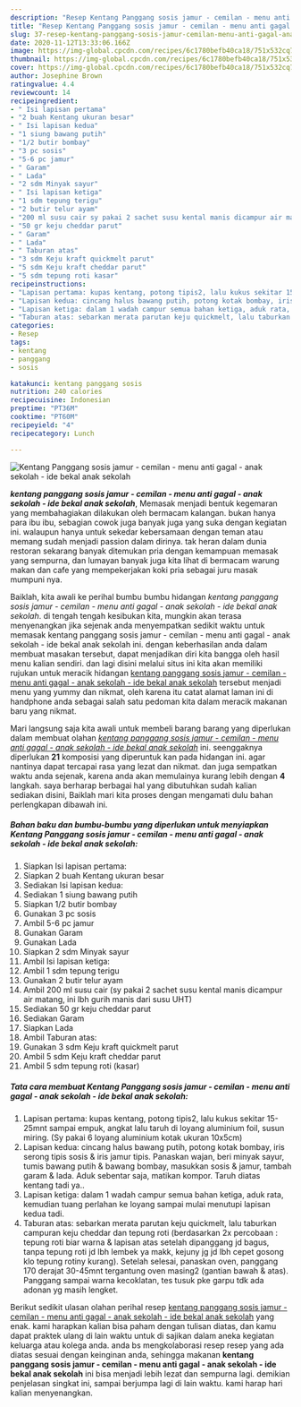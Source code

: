 ```yaml
---
description: "Resep Kentang Panggang sosis jamur - cemilan - menu anti gagal - anak sekolah - ide bekal anak sekolah, Sempurna"
title: "Resep Kentang Panggang sosis jamur - cemilan - menu anti gagal - anak sekolah - ide bekal anak sekolah, Sempurna"
slug: 37-resep-kentang-panggang-sosis-jamur-cemilan-menu-anti-gagal-anak-sekolah-ide-bekal-anak-sekolah-sempurna
date: 2020-11-12T13:33:06.166Z
image: https://img-global.cpcdn.com/recipes/6c1780befb40ca18/751x532cq70/kentang-panggang-sosis-jamur-cemilan-menu-anti-gagal-anak-sekolah-ide-bekal-anak-sekolah-foto-resep-utama.jpg
thumbnail: https://img-global.cpcdn.com/recipes/6c1780befb40ca18/751x532cq70/kentang-panggang-sosis-jamur-cemilan-menu-anti-gagal-anak-sekolah-ide-bekal-anak-sekolah-foto-resep-utama.jpg
cover: https://img-global.cpcdn.com/recipes/6c1780befb40ca18/751x532cq70/kentang-panggang-sosis-jamur-cemilan-menu-anti-gagal-anak-sekolah-ide-bekal-anak-sekolah-foto-resep-utama.jpg
author: Josephine Brown
ratingvalue: 4.4
reviewcount: 14
recipeingredient:
- " Isi lapisan pertama"
- "2 buah Kentang ukuran besar"
- " Isi lapisan kedua"
- "1 siung bawang putih"
- "1/2 butir bombay"
- "3 pc sosis"
- "5-6 pc jamur"
- " Garam"
- " Lada"
- "2 sdm Minyak sayur"
- " Isi lapisan ketiga"
- "1 sdm tepung terigu"
- "2 butir telur ayam"
- "200 ml susu cair sy pakai 2 sachet susu kental manis dicampur air matang ini lbh gurih manis dari susu UHT"
- "50 gr keju cheddar parut"
- " Garam"
- " Lada"
- " Taburan atas"
- "3 sdm Keju kraft quickmelt parut"
- "5 sdm Keju kraft cheddar parut"
- "5 sdm tepung roti kasar"
recipeinstructions:
- "Lapisan pertama: kupas kentang, potong tipis2, lalu kukus sekitar 15-25mnt sampai empuk, angkat lalu taruh di loyang aluminium foil, susun miring. (Sy pakai 6 loyang aluminium kotak ukuran 10x5cm)"
- "Lapisan kedua: cincang halus bawang putih, potong kotak bombay, iris serong tipis sosis &amp; iris jamur tipis. Panaskan wajan, beri minyak sayur, tumis bawang putih &amp; bawang bombay, masukkan sosis &amp; jamur, tambah garam &amp; lada. Aduk sebentar saja, matikan kompor. Taruh diatas kentang tadi ya.."
- "Lapisan ketiga: dalam 1 wadah campur semua bahan ketiga, aduk rata, kemudian tuang perlahan ke loyang sampai mulai menutupi lapisan kedua tadi."
- "Taburan atas: sebarkan merata parutan keju quickmelt, lalu taburkan campuran keju cheddar dan tepung roti (berdasarkan 2x percobaan : tepung roti biar warna &amp; lapisan atas setelah dipanggang jd bagus, tanpa tepung roti jd lbh lembek ya makk, kejuny jg jd lbh cepet gosong klo tepung rotiny kurang). Setelah selesai, panaskan oven, panggang 170 derajat 30-45mnt tergantung oven masing2 (gantian bawah &amp; atas). Panggang sampai warna kecoklatan, tes tusuk pke garpu tdk ada adonan yg masih lengket."
categories:
- Resep
tags:
- kentang
- panggang
- sosis

katakunci: kentang panggang sosis 
nutrition: 240 calories
recipecuisine: Indonesian
preptime: "PT36M"
cooktime: "PT60M"
recipeyield: "4"
recipecategory: Lunch

---
```



![Kentang Panggang sosis jamur - cemilan - menu anti gagal - anak sekolah - ide bekal anak sekolah](https://img-global.cpcdn.com/recipes/6c1780befb40ca18/751x532cq70/kentang-panggang-sosis-jamur-cemilan-menu-anti-gagal-anak-sekolah-ide-bekal-anak-sekolah-foto-resep-utama.jpg)

<b><i>kentang panggang sosis jamur - cemilan - menu anti gagal - anak sekolah - ide bekal anak sekolah</i></b>, Memasak menjadi bentuk kegemaran yang membahagiakan dilakukan oleh bermacam kalangan. bukan hanya para ibu ibu, sebagian cowok juga banyak juga yang suka dengan kegiatan ini. walaupun hanya untuk sekedar kebersamaan dengan teman atau memang sudah menjadi passion dalam dirinya. tak heran dalam dunia restoran sekarang banyak ditemukan pria dengan kemampuan memasak yang sempurna, dan lumayan banyak juga kita lihat di bermacam warung makan dan cafe yang mempekerjakan koki pria sebagai juru masak mumpuni nya.



Baiklah, kita awali ke perihal bumbu bumbu hidangan <i>kentang panggang sosis jamur - cemilan - menu anti gagal - anak sekolah - ide bekal anak sekolah</i>. di tengah tengah kesibukan kita, mungkin akan terasa menyenangkan jika sejenak anda menyempatkan sedikit waktu untuk memasak kentang panggang sosis jamur - cemilan - menu anti gagal - anak sekolah - ide bekal anak sekolah ini. dengan keberhasilan anda dalam membuat masakan tersebut, dapat menjadikan diri kita bangga oleh hasil menu kalian sendiri. dan lagi disini melalui situs ini kita akan memiliki rujukan untuk meracik hidangan <u>kentang panggang sosis jamur - cemilan - menu anti gagal - anak sekolah - ide bekal anak sekolah</u> tersebut menjadi menu yang yummy dan nikmat, oleh karena itu catat alamat laman ini di handphone anda sebagai salah satu pedoman kita dalam meracik makanan baru yang nikmat.


Mari langsung saja kita awali untuk membeli barang barang yang diperlukan dalam membuat olahan <u><i>kentang panggang sosis jamur - cemilan - menu anti gagal - anak sekolah - ide bekal anak sekolah</i></u> ini. seenggaknya diperlukan <b>21</b> komposisi yang diperuntuk kan pada hidangan ini. agar nantinya dapat tercapai rasa yang lezat dan nikmat. dan juga sempatkan waktu anda sejenak, karena anda akan memulainya kurang lebih dengan <b>4</b> langkah. saya berharap berbagai hal yang dibutuhkan sudah kalian sediakan disini, Baiklah mari kita proses dengan mengamati dulu bahan perlengkapan dibawah ini.

<!--inarticleads1-->

##### Bahan baku dan bumbu-bumbu yang diperlukan untuk menyiapkan Kentang Panggang sosis jamur - cemilan - menu anti gagal - anak sekolah - ide bekal anak sekolah:

1. Siapkan  Isi lapisan pertama:
1. Siapkan 2 buah Kentang ukuran besar
1. Sediakan  Isi lapisan kedua:
1. Sediakan 1 siung bawang putih
1. Siapkan 1/2 butir bombay
1. Gunakan 3 pc sosis
1. Ambil 5-6 pc jamur
1. Gunakan  Garam
1. Gunakan  Lada
1. Siapkan 2 sdm Minyak sayur
1. Ambil  Isi lapisan ketiga:
1. Ambil 1 sdm tepung terigu
1. Gunakan 2 butir telur ayam
1. Ambil 200 ml susu cair (sy pakai 2 sachet susu kental manis dicampur air matang, ini lbh gurih manis dari susu UHT)
1. Sediakan 50 gr keju cheddar parut
1. Sediakan  Garam
1. Siapkan  Lada
1. Ambil  Taburan atas:
1. Gunakan 3 sdm Keju kraft quickmelt parut
1. Ambil 5 sdm Keju kraft cheddar parut
1. Ambil 5 sdm tepung roti (kasar)




<!--inarticleads2-->

##### Tata cara membuat Kentang Panggang sosis jamur - cemilan - menu anti gagal - anak sekolah - ide bekal anak sekolah:

1. Lapisan pertama: kupas kentang, potong tipis2, lalu kukus sekitar 15-25mnt sampai empuk, angkat lalu taruh di loyang aluminium foil, susun miring. (Sy pakai 6 loyang aluminium kotak ukuran 10x5cm)
1. Lapisan kedua: cincang halus bawang putih, potong kotak bombay, iris serong tipis sosis &amp; iris jamur tipis. Panaskan wajan, beri minyak sayur, tumis bawang putih &amp; bawang bombay, masukkan sosis &amp; jamur, tambah garam &amp; lada. Aduk sebentar saja, matikan kompor. Taruh diatas kentang tadi ya..
1. Lapisan ketiga: dalam 1 wadah campur semua bahan ketiga, aduk rata, kemudian tuang perlahan ke loyang sampai mulai menutupi lapisan kedua tadi.
1. Taburan atas: sebarkan merata parutan keju quickmelt, lalu taburkan campuran keju cheddar dan tepung roti (berdasarkan 2x percobaan : tepung roti biar warna &amp; lapisan atas setelah dipanggang jd bagus, tanpa tepung roti jd lbh lembek ya makk, kejuny jg jd lbh cepet gosong klo tepung rotiny kurang). Setelah selesai, panaskan oven, panggang 170 derajat 30-45mnt tergantung oven masing2 (gantian bawah &amp; atas). Panggang sampai warna kecoklatan, tes tusuk pke garpu tdk ada adonan yg masih lengket.




Berikut sedikit ulasan olahan perihal resep <u>kentang panggang sosis jamur - cemilan - menu anti gagal - anak sekolah - ide bekal anak sekolah</u> yang enak. kami harapkan kalian bisa paham dengan tulisan diatas, dan kamu dapat praktek ulang di lain waktu untuk di sajikan dalam aneka kegiatan keluarga atau kolega anda. anda bs mengkolaborasi resep resep yang ada diatas sesuai dengan keinginan anda, sehingga makanan <b>kentang panggang sosis jamur - cemilan - menu anti gagal - anak sekolah - ide bekal anak sekolah</b> ini bisa menjadi lebih lezat dan sempurna lagi. demikian penjelasan singkat ini, sampai berjumpa lagi di lain waktu. kami harap hari kalian menyenangkan.
